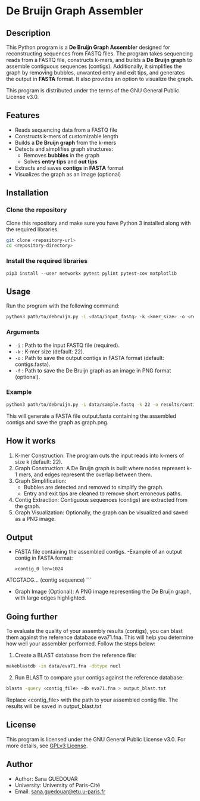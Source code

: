 # De Bruijn Graph Assembler

## Description

This Python program is a **De Bruijn Graph Assembler** designed for reconstructing sequences from FASTQ files. The program takes sequencing reads from a FASTQ file, constructs k-mers, and builds a **De Bruijn graph** to assemble contiguous sequences (contigs). Additionally, it simplifies the graph by removing bubbles, unwanted entry and exit tips, and generates the output in **FASTA** format. It also provides an option to visualize the graph.

This program is distributed under the terms of the GNU General Public License v3.0.

## Features

- Reads sequencing data from a FASTQ file
- Constructs k-mers of customizable length
- Builds a **De Bruijn graph** from the k-mers
- Detects and simplifies graph structures:
  - Removes **bubbles** in the graph
  - Solves **entry tips** and **out tips**
- Extracts and saves **contigs** in **FASTA** format
- Visualizes the graph as an image (optional)

## Installation
### Clone the repository
Clone this repository and make sure you have Python 3 installed along with the required libraries.

```bash
git clone <repository-url>
cd <repository-directory>
```
### Install the required libraries

```
pip3 install --user networkx pytest pylint pytest-cov matplotlib
```
## Usage

Run the program with the following command:
```bash
python3 path/to/debruijn.py -i <data/input_fastq> -k <kmer_size> -o <results/output_file> [-f <results/graph_image_file>]
```
### Arguments
- `-i` : Path to the input FASTQ file (required).
- `-k` : K-mer size (default: 22).
- `-o` : Path to save the output contigs in FASTA format (default: contigs.fasta).
- `-f` : Path to save the De Bruijn graph as an image in PNG format (optional).

### Example
```bash
python3 path/to/debruijn.py -i data/sample.fastq -k 22 -o results/contigs.fasta -f results/graph.png
```

This will generate a FASTA file output.fasta containing the assembled contigs and save the graph as graph.png.

## How it works

1. K-mer Construction: The program cuts the input reads into k-mers of size k (default: 22).
2. Graph Construction: A De Bruijn graph is built where nodes represent k-1 mers, and edges represent the overlap between them.
3. Graph Simplification:
    - Bubbles are detected and removed to simplify the graph.
    - Entry and exit tips are cleaned to remove short erroneous paths.
4. Contig Extraction: Contiguous sequences (contigs) are extracted from the graph.
5. Graph Visualization: Optionally, the graph can be visualized and saved as a PNG image.

## Output

- FASTA file containing the assembled contigs.
    -Example of an output contig in FASTA format:
    ```
    >contig_0 len=1024
ATCGTACG... (contig sequence)
    ```
- Graph Image (Optional): A PNG image representing the De Bruijn graph, with large edges highlighted.

## Going further
To evaluate the quality of your assembly results (contigs), you can blast them against the reference database eva71.fna. This will help you determine how well your assembler performed. Follow the steps below:
1. Create a BLAST database from the reference file:
```bash
makeblastdb -in data/eva71.fna -dbtype nucl
```
2. Run BLAST to compare your contigs against the reference database:
```bash
blastn -query <contig_file> -db eva71.fna > output_blast.txt
```
Replace <contig_file> with the path to your assembled contig file. The results will be saved in output_blast.txt

## License
This program is licensed under the GNU General Public License v3.0. For more details, see [GPLv3 License](https://www.gnu.org/licenses/gpl-3.0.html).

## Author
- Author: Sana GUEDOUAR
- University: University of Paris-Cité
- Email: [sana.guedouar@etu.u-paris.fr](mailto:sana.guedouar@etu.u-paris.fr)